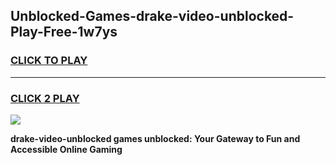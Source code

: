 
## Unblocked-Games-drake-video-unblocked-Play-Free-1w7ys
<h3>
<a href="https://premium76.site?title=drake-video-unblocked&ref=18A1">CLICK TO PLAY</a></h3>
<hr>

<h3>
<a href="https://premium76.site?title=drake-video-unblocked&ref=18A1">CLICK 2 PLAY</a>
  
</h3>

<a href="https://premium76.site?title=drake-video-unblocked&ref=18A1"><img src="https://clearcache.store/games.png"></a>


**drake-video-unblocked games unblocked: Your Gateway to Fun and Accessible Online Gaming**
